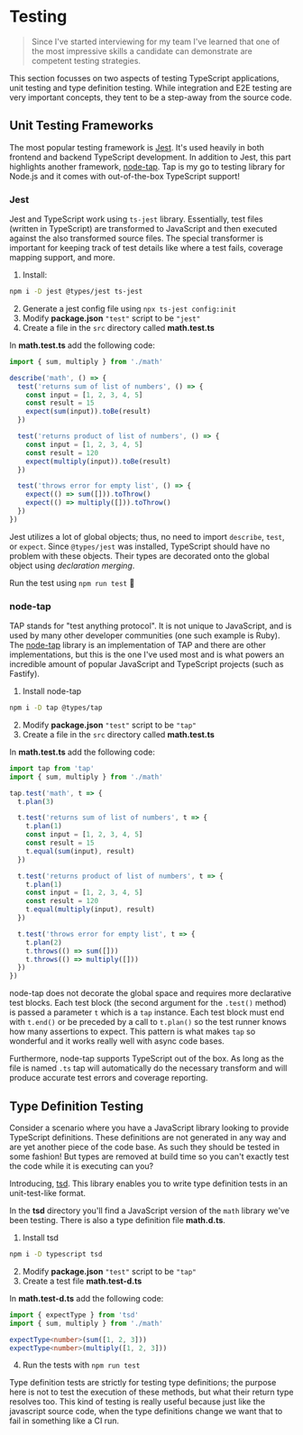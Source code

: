 # Testing

> Since I've started interviewing for my team I've learned that one of the most impressive skills a candidate can demonstrate are competent testing strategies.

This section focusses on two aspects of testing TypeScript applications, unit testing and type definition testing. While integration and E2E testing are very important concepts, they tent to be a step-away from the source code.

## Unit Testing Frameworks

The most popular testing framework is [Jest](https://jestjs.io/). It's used heavily in both frontend and backend TypeScript development. In addition to Jest, this part highlights another framework, [node-tap](https://node-tap.org/). Tap is my go to testing library for Node.js and it comes with out-of-the-box TypeScript support!

### Jest

Jest and TypeScript work using `ts-jest` library. Essentially, test files (written in TypeScript) are transformed to JavaScript and then executed against the also transformed source files. The special transformer is important for keeping track of test details like where a test fails, coverage mapping support, and more.

1. Install:
  ```sh
  npm i -D jest @types/jest ts-jest
  ```
2. Generate a jest config file using `npx ts-jest config:init`
3. Modify **package.json** `"test"` script to be `"jest"`
4. Create a file in the `src` directory called **math.test.ts**

In **math.test.ts** add the following code:

```ts
import { sum, multiply } from './math'

describe('math', () => {
  test('returns sum of list of numbers', () => {
    const input = [1, 2, 3, 4, 5]
    const result = 15
    expect(sum(input)).toBe(result)
  })

  test('returns product of list of numbers', () => {
    const input = [1, 2, 3, 4, 5]
    const result = 120
    expect(multiply(input)).toBe(result)
  })

  test('throws error for empty list', () => {
    expect(() => sum([])).toThrow()
    expect(() => multiply([])).toThrow()
  })
})
```

Jest utilizes a lot of global objects; thus, no need to import `describe`, `test`, or `expect`. Since `@types/jest` was installed, TypeScript should have no problem with these objects. Their types are decorated onto the global object using _declaration merging_.

Run the test using `npm run test` 🧪

### node-tap

TAP stands for "test anything protocol". It is not unique to JavaScript, and is used by many other developer communities (one such example is Ruby). The [node-tap](https://node-tap.org/) library is an implementation of TAP and there are other implementations, but this is the one I've used most and is what powers an incredible amount of popular JavaScript and TypeScript projects (such as Fastify).

1. Install node-tap
  ```sh
  npm i -D tap @types/tap
  ```
2. Modify **package.json** `"test"` script to be `"tap"`
3. Create a file in the `src` directory called **math.test.ts**

In **math.test.ts** add the following code:

```ts
import tap from 'tap'
import { sum, multiply } from './math'

tap.test('math', t => {
  t.plan(3)

  t.test('returns sum of list of numbers', t => {
    t.plan(1)
    const input = [1, 2, 3, 4, 5]
    const result = 15
    t.equal(sum(input), result)
  })

  t.test('returns product of list of numbers', t => {
    t.plan(1)
    const input = [1, 2, 3, 4, 5]
    const result = 120
    t.equal(multiply(input), result)
  })

  t.test('throws error for empty list', t => {
    t.plan(2)
    t.throws(() => sum([]))
    t.throws(() => multiply([]))
  })
})
```

node-tap does not decorate the global space and requires more declarative test blocks. Each test block (the second argument for the `.test()` method) is passed a parameter `t` which is a `tap` instance. Each test block must end with `t.end()` or be preceded by a call to `t.plan()` so the test runner knows how many assertions to expect. This pattern is what makes `tap` so wonderful and it works really well with async code bases.

Furthermore, node-tap supports TypeScript out of the box. As long as the file is named `.ts` tap will automatically do the necessary transform and will produce accurate test errors and coverage reporting.

## Type Definition Testing

Consider a scenario where you have a JavaScript library looking to provide TypeScript definitions. These definitions are not generated in any way and are yet another piece of the code base. As such they should be tested in some fashion! But types are removed at build time so you can't exactly test the code while it is executing can you?

Introducing, [tsd](https://github.com/SamVerschueren/tsd). This library enables you to write type definition tests in an unit-test-like format.

In the **tsd** directory you'll find a JavaScript version of the `math` library we've been testing. There is also a type definition file **math.d.ts**.

1. Install tsd
  ```sh
  npm i -D typescript tsd
  ```
2. Modify **package.json** `"test"` script to be `"tap"`
3. Create a test file **math.test-d.ts**

In **math.test-d.ts** add the following code:

```ts
import { expectType } from 'tsd'
import { sum, multiply } from './math'

expectType<number>(sum([1, 2, 3]))
expectType<number>(multiply([1, 2, 3]))
```
4. Run the tests with `npm run test`

Type definition tests are strictly for testing type definitions; the purpose here is not to test the execution of these methods, but what their return type resolves too. This kind of testing is really useful because just like the javascript source code, when the type definitions change we want that to fail in something like a CI run.
